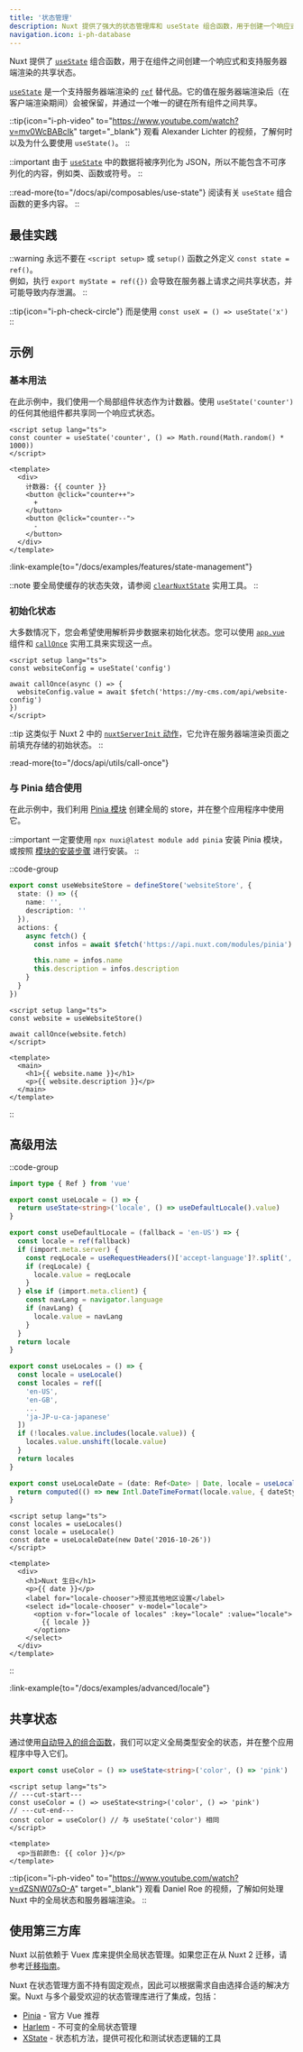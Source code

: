 ```yaml
---
title: '状态管理'
description: Nuxt 提供了强大的状态管理库和 useState 组合函数，用于创建一个响应式和支持服务器端渲染的共享状态。
navigation.icon: i-ph-database
---
```


Nuxt 提供了 [`useState`](/docs/api/composables/use-state) 组合函数，用于在组件之间创建一个响应式和支持服务器端渲染的共享状态。

[`useState`](/docs/api/composables/use-state) 是一个支持服务器端渲染的 [`ref`](https://vuejs.org/api/reactivity-core.html#ref) 替代品。它的值在服务器端渲染后（在客户端渲染期间）会被保留，并通过一个唯一的键在所有组件之间共享。

::tip{icon="i-ph-video" to="https://www.youtube.com/watch?v=mv0WcBABcIk" target="_blank"}
观看 Alexander Lichter 的视频，了解何时以及为什么要使用 `useState()`。
::

::important
由于 [`useState`](/docs/api/composables/use-state) 中的数据将被序列化为 JSON，所以不能包含不可序列化的内容，例如类、函数或符号。
::

::read-more{to="/docs/api/composables/use-state"}
阅读有关 `useState` 组合函数的更多内容。
::

## 最佳实践

::warning
永远不要在 `<script setup>` 或 `setup()` 函数之外定义 `const state = ref()`。<br>
例如，执行 `export myState = ref({})` 会导致在服务器上请求之间共享状态，并可能导致内存泄漏。
::

::tip{icon="i-ph-check-circle"}
而是使用 `const useX = () => useState('x')`
::

## 示例

### 基本用法

在此示例中，我们使用一个局部组件状态作为计数器。使用 `useState('counter')` 的任何其他组件都共享同一个响应式状态。

```vue twoslash [app.vue]
<script setup lang="ts">
const counter = useState('counter', () => Math.round(Math.random() * 1000))
</script>

<template>
  <div>
    计数器: {{ counter }}
    <button @click="counter++">
      +
    </button>
    <button @click="counter--">
      -
    </button>
  </div>
</template>
```

:link-example{to="/docs/examples/features/state-management"}

::note
要全局使缓存的状态失效，请参阅 [`clearNuxtState`](/docs/api/utils/clear-nuxt-state) 实用工具。
::

### 初始化状态

大多数情况下，您会希望使用解析异步数据来初始化状态。您可以使用 [`app.vue`](/docs/guide/directory-structure/app) 组件和 [`callOnce`](/docs/api/utils/call-once) 实用工具来实现这一点。

```vue twoslash [app.vue]
<script setup lang="ts">
const websiteConfig = useState('config')

await callOnce(async () => {
  websiteConfig.value = await $fetch('https://my-cms.com/api/website-config')
})
</script>
```

::tip
这类似于 Nuxt 2 中的 [`nuxtServerInit` 动作](https://v2.nuxt.com/docs/directory-structure/store/#the-nuxtserverinit-action)，它允许在服务器端渲染页面之前填充存储的初始状态。
::

:read-more{to="/docs/api/utils/call-once"}

### 与 Pinia 结合使用

在此示例中，我们利用 [Pinia 模块](/modules/pinia) 创建全局的 store，并在整个应用程序中使用它。

::important
一定要使用 `npx nuxi@latest module add pinia` 安装 Pinia 模块，或按照 [模块的安装步骤](https://pinia.vuejs.org/ssr/nuxt.html#Installation) 进行安装。
::

::code-group
```ts [stores/website.ts]
export const useWebsiteStore = defineStore('websiteStore', {
  state: () => ({
    name: '',
    description: ''
  }),
  actions: {
    async fetch() {
      const infos = await $fetch('https://api.nuxt.com/modules/pinia')

      this.name = infos.name
      this.description = infos.description
    }
  }
})
```
```vue [app.vue]
<script setup lang="ts">
const website = useWebsiteStore()

await callOnce(website.fetch)
</script>

<template>
  <main>
    <h1>{{ website.name }}</h1>
    <p>{{ website.description }}</p>
  </main>
</template>
```
::

## 高级用法

::code-group
```ts [composables/locale.ts]
import type { Ref } from 'vue'

export const useLocale = () => {
  return useState<string>('locale', () => useDefaultLocale().value)
}

export const useDefaultLocale = (fallback = 'en-US') => {
  const locale = ref(fallback)
  if (import.meta.server) {
    const reqLocale = useRequestHeaders()['accept-language']?.split(',')[0]
    if (reqLocale) {
      locale.value = reqLocale
    }
  } else if (import.meta.client) {
    const navLang = navigator.language
    if (navLang) {
      locale.value = navLang
    }
  }
  return locale
}

export const useLocales = () => {
  const locale = useLocale()
  const locales = ref([
    'en-US',
    'en-GB',
    ...
    'ja-JP-u-ca-japanese'
  ])
  if (!locales.value.includes(locale.value)) {
    locales.value.unshift(locale.value)
  }
  return locales
}

export const useLocaleDate = (date: Ref<Date> | Date, locale = useLocale()) => {
  return computed(() => new Intl.DateTimeFormat(locale.value, { dateStyle: 'full' }).format(unref(date)))
}
```

```vue [app.vue]
<script setup lang="ts">
const locales = useLocales()
const locale = useLocale()
const date = useLocaleDate(new Date('2016-10-26'))
</script>

<template>
  <div>
    <h1>Nuxt 生日</h1>
    <p>{{ date }}</p>
    <label for="locale-chooser">预览其他地区设置</label>
    <select id="locale-chooser" v-model="locale">
      <option v-for="locale of locales" :key="locale" :value="locale">
        {{ locale }}
      </option>
    </select>
  </div>
</template>
```
::

:link-example{to="/docs/examples/advanced/locale"}

## 共享状态

通过使用[自动导入的组合函数](/docs/guide/directory-structure/composables)，我们可以定义全局类型安全的状态，并在整个应用程序中导入它们。

```ts twoslash [composables/states.ts]
export const useColor = () => useState<string>('color', () => 'pink')
```

```vue [app.vue]
<script setup lang="ts">
// ---cut-start---
const useColor = () => useState<string>('color', () => 'pink')
// ---cut-end---
const color = useColor() // 与 useState('color') 相同
</script>

<template>
  <p>当前颜色: {{ color }}</p>
</template>
```

::tip{icon="i-ph-video" to="https://www.youtube.com/watch?v=dZSNW07sO-A" target="_blank"}
观看 Daniel Roe 的视频，了解如何处理 Nuxt 中的全局状态和服务器端渲染。
::

## 使用第三方库

Nuxt 以前依赖于 Vuex 库来提供全局状态管理。如果您正在从 Nuxt 2 迁移，请参考[迁移指南](/docs/migration/configuration#vuex)。

Nuxt 在状态管理方面不持有固定观点，因此可以根据需求自由选择合适的解决方案。Nuxt 与多个最受欢迎的状态管理库进行了集成，包括：

- [Pinia](/modules/pinia) - 官方 Vue 推荐
- [Harlem](/modules/harlem) - 不可变的全局状态管理
- [XState](/modules/xstate) - 状态机方法，提供可视化和测试状态逻辑的工具